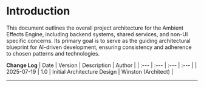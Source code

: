# Introduction

This document outlines the overall project architecture for the Ambient Effects Engine, including backend systems, shared services, and non-UI specific concerns. Its primary goal is to serve as the guiding architectural blueprint for AI-driven development, ensuring consistency and adherence to chosen patterns and technologies.

**Change Log**
| Date | Version | Description | Author |
| :--- | :--- | :--- | :--- |
| 2025-07-19 | 1.0 | Initial Architecture Design | Winston (Architect) |

---